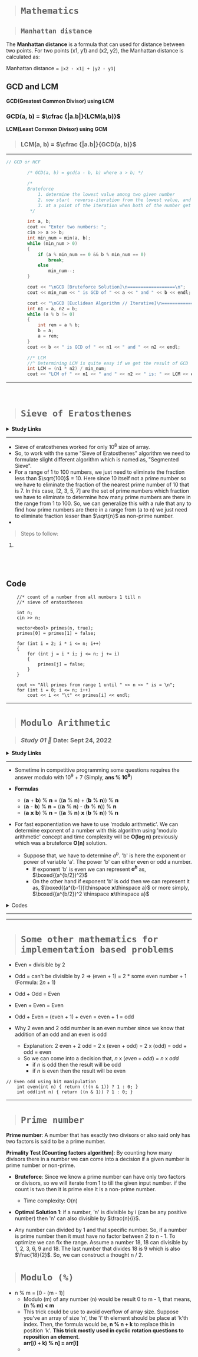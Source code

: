 
> # ```Mathematics```

> ## ```Manhattan distance```

The **Manhattan distance** is a formula that can used for distance between two points. For two points (x1, y1) and (x2, y2), the Manhattan distance is calculated as:

Manhattan distance = ```|x2 - x1| + |y2 - y1|```


## GCD and LCM

**GCD(Greatest Common Divisor) using LCM**  

### **GCD(a, b) = $\cfrac {|a.b|}{LCM(a,b)}$**

**LCM(Least Common Divisor) using GCM**  

> ### **LCM(a, b) = $\cfrac {|a.b|}{GCD(a, b)}$**

---

```cpp
// GCD or HCF

        /* GCD(a, b) = gcd(a - b, b) where a > b; */

        /*
        Bruteforce
            1. determine the lowest value among two given number
            2. now start  reverse-iteration from the lowest value, and decrease by every unsuccessful iteration the lowest value has to decrease by 1
            3. at a point of the iteration when both of the number get divided you have to stop the loop and thus the divisor is the answer
         */

        int a, b;
        cout << "Enter two numbers: ";
        cin >> a >> b;
        int min_num = min(a, b);
        while (min_num > 0)
        {
            if (a % min_num == 0 && b % min_num == 0)
                break;
            else
                min_num--;
        }

        cout << "\nGCD [Bruteforce Solution]\n==================\n";
        cout << min_num << " is GCD of " << a << " and " << b << endl;

        cout << "\nGCD [Euclidean Algorithm // Iterative]\n==================\n";
        int n1 = a, n2 = b;
        while (a % b != 0)
        {
            int rem = a % b;
            b = a;
            a = rem;
        }
        cout << b << " is GCD of " << n1 << " and " << n2 << endl;

        //* LCM
        //^ Determining LCM is quite easy if we get the result of GCD
        int LCM = (n1 * n2) / min_num;
        cout << "LCM of " << n1 << " and " << n2 << " is: " << LCM << endl;
```

---
&nbsp;

> # **```Sieve of Eratosthenes```**

<details>
<summary><b>Study Links</b></summary>
    1. https://codeforces.com/blog/entry/3519 <br>
    2. https://cp-algorithms.com/algebra/sieve-of-eratosthenes.html <br>
    3. https://youtu.be/MY0fXk-3BVQ <br>
</details>

---

* Sieve of eratosthenes worked for only $10^8$ size of array.
* So, to work with the same "Sieve of Eratosthenes" algorithm we need to formulate slight different algorithm which is named as, "Segmented Sieve".
* For a range of 1 to 100 numbers, we just need to eliminate the fraction less than $\sqrt{100}$ = 10. Here since 10 itself not a prime number so we have to eliminate the fraction of the nearest prime number of 10 that is 7. In this case, [2, 3, 5, 7] are the set of prime numbers which fraction we have to eliminate to determine how many prime numbers are there in the range from 1 to 100. So, we can generalize this with a rule that any to find how prime numbers are there in a range from (a to n) we just need to eliminate fraction lesser than $\sqrt{n}$ as non-prime number.
*

> Steps to follow:  

1.

&nbsp;
---

## **Code**

```
    //* count of a number from all numbers 1 till n
    //* sieve of eratosthenes

    int n;
    cin >> n;

    vector<bool> primes(n, true);
    primes[0] = primes[1] = false;

    for (int i = 2; i * i <= n; i++)
    {
        for (int j = i * i; j <= n; j += i)
        {
            primes[j] = false;
        }
    }

    cout << "All primes from range 1 until " << n << " is = \n";
    for (int i = 0; i <= n; i++)
        cout << i << "\t" << primes[i] << endl;
```

---

># **```Modulo Arithmetic```**

> ### *****Study 01 🤙*** Date: Sept 24, 2022**

<details>
<summary><b>Study Links</b></summary>
    1. https://youtu.be/KdePjukNs98
    <br>
    2. https://codeforces.com/blog/entry/72527
</details>

---

* Sometime in competitive programming some questions requires the answer modulo with $10^9$ + 7 (Simply, **ans % $10^9$**)

* **Formulas**
  * (𝗮 + 𝗯) % 𝗻 = ((𝗮 % 𝗻) + (𝗯 % 𝗻)) % 𝗻
  * (𝗮 - 𝗯) % 𝗻 = ((𝗮 % 𝗻) - (𝗯 % 𝗻)) % 𝗻
  * (𝗮 𝘅 𝗯) % 𝗻 = ((𝗮 % 𝗻) 𝘅 (𝗯 % 𝗻)) % 𝗻

* For fast exponentiation we have to use 'modulo arithmetic'. We can determine exponent of a number with this algorithm using 'modulo arithmetic' concept and time complexity will be **O(log n)** previously which was a bruteforce **O(n)** solution.  
  * Suppose that, we have to determine $a^b$. 'b' is here the exponent or power of variable 'a'. The power 'b' can either even or odd a number.
    * If exponent 'b' is even we can represent **$a^b$** as, $\boxed{(a^{b/2})^2}$
    * On the other hand if exponent 'b' is odd then we can represent it as, $\boxed{(a^{b-1})\thinspace 𝘅\thinspace a}$ or more simply, $\boxed{(a^{b/2})^2 \thinspace 𝘅\thinspace a}$

<details>
<summary>Codes</summary>

<code>

```
//* Question 01:

    int fastPowerModulo(int a, int b)
    {
        //! a^b = (a^2)^(b/2)   => if 'b' is even
        //! a^b = (a^(b-1)) *a => if 'b' is odd
        //* fast power or fast exponent
        int res = 1;

        while (b > 0)
        {
            if (b & 1)
                res *= a;
            a *= a;
            b >>= 1;
        }

        return res;
    }
```

```
//* Question 02: 

    void practice2()
    {
        //* prime number
        /*
        Time Complexity: O(sqrt(n))
        */

        cout << "Enter a number: ";
        int n = 0;
        cin >> n;

        //* error case
        if (n == 1 || n == 0 || n < 0)
            cout << n << " isn't a prime number\n";

        for (int i = 2; i * i <= n; i++)
        {
            if (n % i == 0)
            {
                cout << n << " isn't a prime number" << endl;
                return;
            }
        }

        cout << n << " is a prime number!!!\n";
    }

```

</code>
</details>

----

----

> # ```Some other mathematics for implementation based problems```

* Even = divisible by 2
* Odd = can't be divisible by 2 => (even + 1) = 2 * some even number + 1 (Formula: $2n + 1$)
* Odd + Odd = Even
* Even + Even = Even
* Odd + Even = (even + 1) + even = even + 1 = odd

* Why 2 even and 2 odd number is an even number since we know that addition of an odd and an even is odd

  * Explanation: 2 even + 2 odd = 2 x (even + odd) = 2 x (odd) = odd + odd = even
  * So we can come into a decision that, $n$ x $(even + odd)$ = $n$ x $odd$
    * if $n$ is odd then the result will be odd
    * if $n$ is even then the result will be even

```
// Even odd using bit manipulation
    int even(int n) { return (!(n & 1)) ? 1 : 0; }
    int odd(int n) { return ((n & 1)) ? 1 : 0; }
```

----

> # ```Prime number```

**Prime number**: A number that has exactly two divisors or also said only has two factors is said to be a prime number.

**Primality Test [Counting factors algorithm]**: By counting how many divisors there in a number we can come into a decision if a given number is prime number or non-prime.  

* **Bruteforce**: Since we know a prime number can have only two factors or divisors, so we will iterate from 1 to till the given input number. if the count is two then it is prime else it is a non-prime number.
  * Time complexity: O(n)

* **Optimal Solution 1**: if a number, 'n' is divisible by i (can be any positive number) then 'n' can also divisible by $\frac{n}{i}$.

* Any number can divided by 1 and that specific number. So, if a number is prime number then it must have no factor between 2 to n - 1. To optimize we can fix the range. Assume a number 18, 18 can divisible by 1, 2, 3, 6, 9 and 18. The last number that divides 18 is 9 which is also $\frac{18}{2}$. So, we can construct a thought n / 2.

> # ```Modulo (%)```

* n % m = [0 - (m - 1)]
  * Modulo (m) of any number (n) would be result 0 to m - 1, that means, **(n % m) < m**
  * This trick could be use to avoid overflow of array size. Suppose you've an array of size 'n', the 'i' th element should be place at 'k'th index. Then, the formula would be, **n % n + k** to replace this in position 'k'. **This trick mostly used in cyclic rotation questions to reposition an element**.  
  **arr[(i + k) % n] = arr[i]**
  * 
